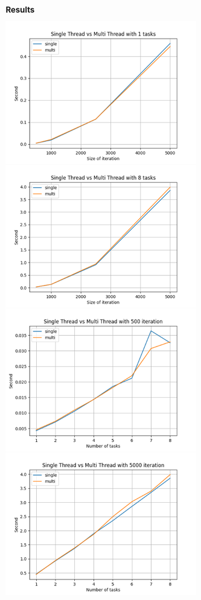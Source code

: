 ## Results

![task1](<./img/compare_single_and_multi/task_1.png>)
![task8](<./img/compare_single_and_multi/task_8.png>)
![iter500](<./img/compare_single_and_multi/iteration_500.png>)
![iter5000](<./img/compare_single_and_multi/iteration_5000.png>)
